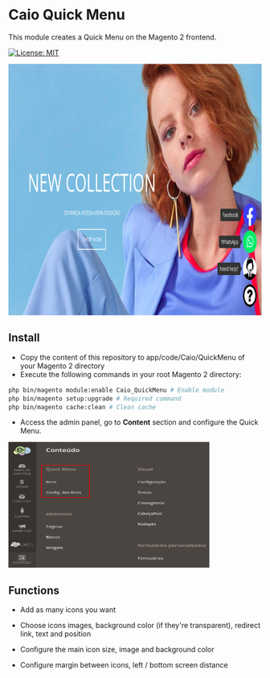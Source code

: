 # Caio Quick Menu
This module creates a Quick Menu on the Magento 2 frontend.

[![License: MIT](https://img.shields.io/badge/License-MIT-yellow.svg)](https://opensource.org/licenses/MIT)

<img src="https://github.com/CaioAFA/magento2-quick-menu/blob/master/preview/preview.png?raw=true" width="800" height="500">

<br>

## Install
- Copy the content of this repository to app/code/Caio/QuickMenu of your Magento 2 directory
- Execute the following commands in your root Magento 2 directory:
```bash
php bin/magento module:enable Caio_QuickMenu # Enable module
php bin/magento setup:upgrade # Required command
php bin/magento cache:clean # Clean cache
```

- Access the admin panel, go to **Content** section and configure the Quick Menu.

<img src="https://github.com/CaioAFA/magento2-quick-menu/blob/master/preview/menu.png?raw=true" width="400" height="250">

<br>

## Functions
- Add as many icons you want

- Choose icons images, background color (if they're transparent), redirect link, text and position

- Configure the main icon size, image and background color

- Configure margin between icons, left / bottom screen distance